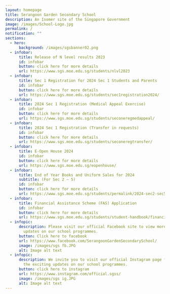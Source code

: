 ```yaml
---
layout: homepage
title: Serangoon Garden Secondary School
description: An Isomer site of the Singapore Government
image: /images/School-Logo.jpg
permalink: /
notification: ""
sections:
  - hero:
      background: /images/sgsbanner02.png
  - infobar:
      title: Release of N level results 2023
      id: infobar
      button: click here for more details
      url: https://www.sgs.moe.edu.sg/students/nlvl2023
  - infobar:
      title: Sec 1 Registration for 2024 Sec 1 Students and Parents
      id: infobar
      button: click here for more details
      url: https://www.sgs.moe.edu.sg/students/sec1registration2024/
  - infobar:
      title: 2024 Sec 1 Registration (Medical Appeal Exercise)
      id: infobar
      button: click here for more details
      url: https://www.sgs.moe.edu.sg/students/seconeregmedappeal/
  - infobar:
      title: 2024 Sec 1 Registration (Transfer in requests)
      id: infobar
      button: click here for more details
      url: https://www.sgs.moe.edu.sg/students/seconeregtransfer/
  - infobar:
      title: E-Open House 2024
      id: infobar
      button: click here for more details
      url: https://www.sgs.moe.edu.sg/eopenhouse/
  - infobar:
      title: End of Year Books and Uniform Sales for 2024
      subtitle: (For Sec 2 – 5)
      id: infobar
      button: click here for more details
      url: https://www.sgs.moe.edu.sg/students/permalink/2024-sec2-sec5-books-uniform-sales/
  - infobar:
      title: Financial Assistance Scheme (FAS) Application
      id: infobar
      button: click here for more details
      url: https://www.sgs.moe.edu.sg/students/student-handbook/financial-assistance-scheme/
  - infopic:
      description: Please visit our official Facebook site to view more exciting
        updates on our school programmes.
      button: Click here to facebook
      url: https://www.facebook.com/SerangoonGardenSecondarySchool/
      image: /images/sgs fb.JPG
      alt: Image alt text
  - infopic:
      description: We invite you to visit our official Instagram page for a glimpse of
        the exciting updates on our school programmes.
      button: click here to instagram
      url: https://www.instagram.com/official.sgss/
      image: /images/sgs ig.JPG
      alt: Image alt text
---
```

